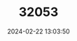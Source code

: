 ---
title: "32053"
category: "Saxegothaea conspicua"
draft: false
date: 2024-02-22 13:03:50
languages:
  Spanish; Castilian: ["Mañío", "Mañío de Hojas Cortas", "Mañío Hembra", "Mañío Macho", "Maniú"]
  English: ["Prince Albert's Yew"]
---
